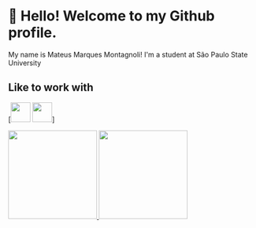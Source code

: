 # 👋 Hello! Welcome to my Github profile.

My name is Mateus Marques Montagnoli! I'm a student at São Paulo State University


## Like to work with

[<img src="https://cdn.jsdelivr.net/gh/devicons/devicon/icons/python/python-original-wordmark.svg" width="40" height="40"/> <img src="https://cdn.jsdelivr.net/gh/devicons/devicon/icons/postgresql/postgresql-original-wordmark.svg"  width="40" height="40"/>]




<div>
<a href="https://github.com/MateusMMontagnoli">
<img height="180em" src="https://github-readme-stats.vercel.app/api/top-langs/?username=MateusMMontagnoli&layout=compact&langs_count=7&theme=dracula"/>
<img height="180em" src="https://github-readme-stats.vercel.app/api?username=MateusMMontagnoli&show_icons=true&theme=dracula&include_all_commits=true&count_private=true"/>
</div>
<!--
**MateusMMontagnoli/MateusMMontagnoli** is a ✨ _special_ ✨ repository because its `README.md` (this file) appears on your GitHub profile.

Here are some ideas to get you started:

- 🔭 I’m currently working on ...
- 🌱 I’m currently learning ...
- 👯 I’m looking to collaborate on ...
- 🤔 I’m looking for help with ...
- 💬 Ask me about ...
- 📫 How to reach me: ...
- 😄 Pronouns: ...
- ⚡ Fun fact: ...
-->
